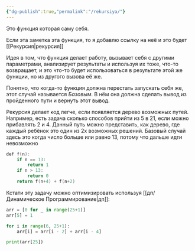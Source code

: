 ```yaml
---
{"dg-publish":true,"permalink":"/rekursiya/"}
---
```


Это функция которая саму себя.

Если эта заметка эта функция, то я добавлю ссылку на неё и это будет [[Рекурсия\|рекурсия]]

Идея в том, что функция делает работу, вызывает себя с другими параметрами, анализирует результаты и используя их тоже, что-то возвращает, и это что-то будет использоваться в результате этой же функции, но из другого вызова её же.

Понятно, что когда-то функция должна перестать запускать себя же, этот случай называется *Базовым*.  В нём она должна сделать вывод из пройденного пути и вернуть этот вывод.

Рекурсия делает код легче, если появляется дерево возможных путей.  Например, есть задача сколько способов прийти из 5 в 21, если можно прибавлять 2 и 4.  Данный путь можно представить, как дерево, где каждый ребёнок это один из 2х возможных решений.  Базовый случай здесь это когда число больше или равно 13, потому что дальше идти невозможно 

<style> .container {font-family: sans-serif; text-align: center;} .button-wrapper button {z-index: 1;height: 40px; width: 100px; margin: 10px;padding: 5px;} .excalidraw .App-menu_top .buttonList { display: flex;} .excalidraw-wrapper { height: 800px; margin: 50px; position: relative;} :root[dir="ltr"] .excalidraw .layer-ui__wrapper .zen-mode-transition.App-menu_bottom--transition-left {transform: none;} </style><script src="https://cdn.jsdelivr.net/npm/react@17/umd/react.production.min.js"></script><script src="https://cdn.jsdelivr.net/npm/react-dom@17/umd/react-dom.production.min.js"></script><script type="text/javascript" src="https://cdn.jsdelivr.net/npm/@excalidraw/excalidraw@0/dist/excalidraw.production.min.js"></script><div id="Drawing_2024-03-25_1219.18.excalidraw.md1"></div><script>(function(){const InitialData={"type":"excalidraw","version":2,"source":"https://github.com/zsviczian/obsidian-excalidraw-plugin/releases/tag/2.0.25","elements":[{"type":"ellipse","version":103,"versionNonce":74415300,"isDeleted":false,"id":"F7bwaAF08FjVnLUAOBlyq","fillStyle":"solid","strokeWidth":2,"strokeStyle":"solid","roughness":1,"opacity":100,"angle":0,"x":-76.20528949174701,"y":-234.14361674554516,"strokeColor":"#1e1e1e","backgroundColor":"#ffc9c9","width":76,"height":65.5,"seed":729843248,"groupIds":[],"frameId":null,"roundness":{"type":2},"boundElements":[{"type":"text","id":"h6IvVkRL"},{"id":"WBUc6sXmgdN5EOfFdKI1C","type":"arrow"},{"id":"Xu53m1fEiDyEFAWlGwZ1q","type":"arrow"}],"updated":1711479729465,"link":null,"locked":false},{"type":"text","version":14,"versionNonce":2000272508,"isDeleted":false,"id":"h6IvVkRL","fillStyle":"solid","strokeWidth":2,"strokeStyle":"solid","roughness":1,"opacity":100,"angle":0,"x":-44.25533985261707,"y":-214.05136382940458,"strokeColor":"#1e1e1e","backgroundColor":"transparent","width":12.3599853515625,"height":25,"seed":1683615440,"groupIds":[],"frameId":null,"roundness":null,"boundElements":[],"updated":1711479725346,"link":null,"locked":false,"fontSize":20,"fontFamily":1,"text":"5","rawText":"5","textAlign":"center","verticalAlign":"middle","containerId":"F7bwaAF08FjVnLUAOBlyq","originalText":"5","lineHeight":1.25,"baseline":19},{"type":"ellipse","version":43,"versionNonce":81975504,"isDeleted":false,"id":"mzHf0NZXlgWAWlHF3SrdW","fillStyle":"solid","strokeWidth":2,"strokeStyle":"solid","roughness":1,"opacity":100,"angle":0,"x":-119.66666412353516,"y":-94.66665649414062,"strokeColor":"#1e1e1e","backgroundColor":"#b2f2bb","width":72.00000762939453,"height":64,"seed":590532304,"groupIds":[],"frameId":null,"roundness":{"type":2},"boundElements":[{"type":"text","id":"Sv9KaPy9"}],"updated":1711358564619,"link":null,"locked":false},{"type":"text","version":4,"versionNonce":1468490800,"isDeleted":false,"id":"Sv9KaPy9","fillStyle":"solid","strokeWidth":2,"strokeStyle":"solid","roughness":1,"opacity":100,"angle":0,"x":-89.00250438236988,"y":-75.29407349211014,"strokeColor":"#1e1e1e","backgroundColor":"transparent","width":10.759994506835938,"height":25,"seed":1248966864,"groupIds":[],"frameId":null,"roundness":null,"boundElements":[],"updated":1711358390678,"link":null,"locked":false,"fontSize":20,"fontFamily":1,"text":"7","rawText":"7","textAlign":"center","verticalAlign":"middle","containerId":"mzHf0NZXlgWAWlHF3SrdW","originalText":"7","lineHeight":1.25,"baseline":19},{"type":"ellipse","version":57,"versionNonce":1209481540,"isDeleted":false,"id":"vU23VL8UFXAWschx7_p8g","fillStyle":"solid","strokeWidth":2,"strokeStyle":"solid","roughness":1,"opacity":100,"angle":0,"x":25,"y":-117.33331298828125,"strokeColor":"#1e1e1e","backgroundColor":"#b2f2bb","width":68,"height":72,"seed":232482000,"groupIds":[],"frameId":null,"roundness":{"type":2},"boundElements":[{"type":"text","id":"6lmw5Zk6"},{"id":"rPaOsG5l-VQNevhKZU5bn","type":"arrow"},{"id":"Xu53m1fEiDyEFAWlGwZ1q","type":"arrow"}],"updated":1711479731251,"link":null,"locked":false},{"type":"text","version":4,"versionNonce":247134768,"isDeleted":false,"id":"6lmw5Zk6","fillStyle":"solid","strokeWidth":2,"strokeStyle":"solid","roughness":1,"opacity":100,"angle":0,"x":52.86837310176676,"y":-93.78915711099697,"strokeColor":"#1e1e1e","backgroundColor":"transparent","width":12.17999267578125,"height":25,"seed":2031141584,"groupIds":[],"frameId":null,"roundness":null,"boundElements":[],"updated":1711358392623,"link":null,"locked":false,"fontSize":20,"fontFamily":1,"text":"9","rawText":"9","textAlign":"center","verticalAlign":"middle","containerId":"vU23VL8UFXAWschx7_p8g","originalText":"9","lineHeight":1.25,"baseline":19},{"type":"ellipse","version":64,"versionNonce":1684654800,"isDeleted":false,"id":"QKs22MQB79EuwdxGU-Dv7","fillStyle":"solid","strokeWidth":2,"strokeStyle":"solid","roughness":1,"opacity":100,"angle":0,"x":-145,"y":60,"strokeColor":"#1e1e1e","backgroundColor":"#a5d8ff","width":74.33333587646484,"height":75.66668701171875,"seed":755955408,"groupIds":[],"frameId":null,"roundness":{"type":2},"boundElements":[{"type":"text","id":"SfppIMpU"}],"updated":1711358579201,"link":null,"locked":false},{"type":"text","version":4,"versionNonce":670236880,"isDeleted":false,"id":"SfppIMpU","fillStyle":"solid","strokeWidth":2,"strokeStyle":"solid","roughness":1,"opacity":100,"angle":0,"x":-113.704131332891,"y":85.58112975790618,"strokeColor":"#1e1e1e","backgroundColor":"transparent","width":12.17999267578125,"height":25,"seed":1632080432,"groupIds":[],"frameId":null,"roundness":null,"boundElements":[],"updated":1711358485502,"link":null,"locked":false,"fontSize":20,"fontFamily":1,"text":"9","rawText":"9","textAlign":"center","verticalAlign":"middle","containerId":"QKs22MQB79EuwdxGU-Dv7","originalText":"9","lineHeight":1.25,"baseline":19},{"type":"ellipse","version":61,"versionNonce":1086866480,"isDeleted":false,"id":"AmIRxBtesaCU5haGywgu8","fillStyle":"solid","strokeWidth":2,"strokeStyle":"solid","roughness":1,"opacity":100,"angle":0,"x":-34,"y":49.333343505859375,"strokeColor":"#1e1e1e","backgroundColor":"#a5d8ff","width":71.33334350585938,"height":76.00003051757812,"seed":1672121552,"groupIds":[],"frameId":null,"roundness":{"type":2},"boundElements":[{"type":"text","id":"7DyjVUQg"}],"updated":1711358581767,"link":null,"locked":false},{"type":"text","version":9,"versionNonce":424694832,"isDeleted":false,"id":"7DyjVUQg","fillStyle":"solid","strokeWidth":2,"strokeStyle":"solid","roughness":1,"opacity":100,"angle":0,"x":-3.9734718748668953,"y":74.96329028996641,"strokeColor":"#1e1e1e","backgroundColor":"transparent","width":10.839996337890625,"height":25,"seed":1225587408,"groupIds":[],"frameId":null,"roundness":null,"boundElements":[],"updated":1711358609278,"link":null,"locked":false,"fontSize":20,"fontFamily":1,"text":"11","rawText":"11","textAlign":"center","verticalAlign":"middle","containerId":"AmIRxBtesaCU5haGywgu8","originalText":"11","lineHeight":1.25,"baseline":19},{"type":"ellipse","version":89,"versionNonce":1986722000,"isDeleted":false,"id":"GxR4dpeacEvtXprbBJeZq","fillStyle":"solid","strokeWidth":2,"strokeStyle":"solid","roughness":1,"opacity":100,"angle":0,"x":73.33334350585938,"y":13.66668701171875,"strokeColor":"#1e1e1e","backgroundColor":"#a5d8ff","width":75.33334350585938,"height":67,"seed":1559841488,"groupIds":[],"frameId":null,"roundness":{"type":2},"boundElements":[{"type":"text","id":"cjF5BQql"},{"id":"rPaOsG5l-VQNevhKZU5bn","type":"arrow"},{"id":"3qevhHqhESx1YzDgh6wwV","type":"arrow"}],"updated":1711358633566,"link":null,"locked":false},{"type":"text","version":5,"versionNonce":36996656,"isDeleted":false,"id":"cjF5BQql","fillStyle":"solid","strokeWidth":2,"strokeStyle":"solid","roughness":1,"opacity":100,"angle":0,"x":105.4456580686194,"y":34.47860984196941,"strokeColor":"#1e1e1e","backgroundColor":"transparent","width":10.839996337890625,"height":25,"seed":798036176,"groupIds":[],"frameId":null,"roundness":null,"boundElements":[],"updated":1711358443876,"link":null,"locked":false,"fontSize":20,"fontFamily":1,"text":"11","rawText":"11","textAlign":"center","verticalAlign":"middle","containerId":"GxR4dpeacEvtXprbBJeZq","originalText":"11","lineHeight":1.25,"baseline":19},{"type":"ellipse","version":47,"versionNonce":1460140240,"isDeleted":false,"id":"U7_gubjD23peEwpnKsYES","fillStyle":"solid","strokeWidth":2,"strokeStyle":"solid","roughness":1,"opacity":100,"angle":0,"x":120.33334350585938,"y":-50.33331298828125,"strokeColor":"#1e1e1e","backgroundColor":"transparent","width":54.333343505859375,"height":52.33331298828125,"seed":439804624,"groupIds":[],"frameId":null,"roundness":{"type":2},"boundElements":[{"type":"text","id":"JFBPVXkh"},{"id":"5p8nNlPj59s5OVVdrEUQ8","type":"arrow"}],"updated":1711358617855,"link":null,"locked":false},{"type":"text","version":7,"versionNonce":1311287504,"isDeleted":false,"id":"JFBPVXkh","fillStyle":"solid","strokeWidth":2,"strokeStyle":"solid","roughness":1,"opacity":100,"angle":0,"x":137.77028842635158,"y":-36.66927674212647,"strokeColor":"#1e1e1e","backgroundColor":"transparent","width":19.03997802734375,"height":25,"seed":986856496,"groupIds":[],"frameId":null,"roundness":null,"boundElements":[],"updated":1711358401681,"link":null,"locked":false,"fontSize":20,"fontFamily":1,"text":"13","rawText":"13","textAlign":"center","verticalAlign":"middle","containerId":"U7_gubjD23peEwpnKsYES","originalText":"13","lineHeight":1.25,"baseline":19},{"type":"ellipse","version":31,"versionNonce":774381776,"isDeleted":false,"id":"u_2iT2FZ65to5jDr4Pg5D","fillStyle":"solid","strokeWidth":2,"strokeStyle":"solid","roughness":1,"opacity":100,"angle":0,"x":-146.4593255637159,"y":207.44231887974223,"strokeColor":"#1e1e1e","backgroundColor":"transparent","width":80.92047906929616,"height":55.430517929489156,"seed":152758320,"groupIds":[],"frameId":null,"roundness":{"type":2},"boundElements":[{"type":"text","id":"vJ4ziqKx"}],"updated":1711358500012,"link":null,"locked":false},{"type":"text","version":8,"versionNonce":1028671571,"isDeleted":false,"id":"vJ4ziqKx","fillStyle":"solid","strokeWidth":2,"strokeStyle":"solid","roughness":1,"opacity":100,"angle":0,"x":-115.6287847861214,"y":222.55993028817466,"strokeColor":"#1e1e1e","backgroundColor":"transparent","width":19.03997802734375,"height":25,"seed":1524488752,"groupIds":[],"frameId":null,"roundness":null,"boundElements":[],"updated":1711449491493,"link":null,"locked":false,"fontSize":20,"fontFamily":1,"text":"13","rawText":"13","textAlign":"center","verticalAlign":"middle","containerId":"u_2iT2FZ65to5jDr4Pg5D","originalText":"13","lineHeight":1.25,"baseline":19},{"type":"arrow","version":25,"versionNonce":1155213252,"isDeleted":false,"id":"WBUc6sXmgdN5EOfFdKI1C","fillStyle":"solid","strokeWidth":2,"strokeStyle":"solid","roughness":1,"opacity":100,"angle":0,"x":-56.98493454258543,"y":-160.32043142302527,"strokeColor":"#1e1e1e","backgroundColor":"transparent","width":4.912490254806777,"height":47.11533358521069,"seed":777933008,"groupIds":[],"frameId":null,"roundness":{"type":2},"boundElements":[],"updated":1711479728928,"link":null,"locked":false,"startBinding":{"elementId":"F7bwaAF08FjVnLUAOBlyq","focus":0.37997267571933124,"gap":11.61242003176963},"endBinding":null,"lastCommittedPoint":null,"startArrowhead":null,"endArrowhead":"arrow","points":[[0,0],[-4.912490254806777,47.11533358521069]]},{"type":"arrow","version":63,"versionNonce":297144772,"isDeleted":false,"id":"Xu53m1fEiDyEFAWlGwZ1q","fillStyle":"solid","strokeWidth":2,"strokeStyle":"solid","roughness":1,"opacity":100,"angle":0,"x":-0.4130494323619871,"y":-166.64352728421747,"strokeColor":"#1e1e1e","backgroundColor":"transparent","width":39.520743177120856,"height":47.5514461590073,"seed":844502576,"groupIds":[],"frameId":null,"roundness":{"type":2},"boundElements":[],"updated":1711479731251,"link":null,"locked":false,"startBinding":{"elementId":"F7bwaAF08FjVnLUAOBlyq","focus":-0.1906374985946669,"gap":15.916403159423552},"endBinding":{"elementId":"vU23VL8UFXAWschx7_p8g","focus":0.25368738691415904,"gap":7.135681007429099},"lastCommittedPoint":null,"startArrowhead":null,"endArrowhead":"arrow","points":[[0,0],[39.520743177120856,47.5514461590073]]},{"type":"arrow","version":13,"versionNonce":1046487600,"isDeleted":false,"id":"OD_ZpA38596u2jVb2SGuO","fillStyle":"solid","strokeWidth":2,"strokeStyle":"solid","roughness":1,"opacity":100,"angle":0,"x":-88.19657841127525,"y":-8.210753718958642,"strokeColor":"#1e1e1e","backgroundColor":"transparent","width":9.710457858740114,"height":39.65102390903644,"seed":727126224,"groupIds":[],"frameId":null,"roundness":{"type":2},"boundElements":[],"updated":1711358511304,"link":null,"locked":false,"startBinding":null,"endBinding":null,"lastCommittedPoint":null,"startArrowhead":null,"endArrowhead":"arrow","points":[[0,0],[-9.710457858740114,39.65102390903644]]},{"type":"arrow","version":11,"versionNonce":1941738704,"isDeleted":false,"id":"WrBtDgHSgBU2LYGei4oru","fillStyle":"solid","strokeWidth":2,"strokeStyle":"solid","roughness":1,"opacity":100,"angle":0,"x":-46.52252701397754,"y":-17.51663386188926,"strokeColor":"#1e1e1e","backgroundColor":"transparent","width":21.039319186860723,"height":48.14771157789107,"seed":209476656,"groupIds":[],"frameId":null,"roundness":{"type":2},"boundElements":[],"updated":1711358511936,"link":null,"locked":false,"startBinding":null,"endBinding":null,"lastCommittedPoint":null,"startArrowhead":null,"endArrowhead":"arrow","points":[[0,0],[21.039319186860723,48.14771157789107]]},{"type":"arrow","version":32,"versionNonce":1249509628,"isDeleted":false,"id":"rPaOsG5l-VQNevhKZU5bn","fillStyle":"solid","strokeWidth":2,"strokeStyle":"solid","roughness":1,"opacity":100,"angle":0,"x":67.97979034643384,"y":-36.128825688266446,"strokeColor":"#1e1e1e","backgroundColor":"transparent","width":14.165586408358166,"height":45.127419939240546,"seed":1324448464,"groupIds":[],"frameId":null,"roundness":{"type":2},"boundElements":[],"updated":1711479718904,"link":null,"locked":false,"startBinding":{"elementId":"vU23VL8UFXAWschx7_p8g","gap":10.168714978973533,"focus":0.14541352889206358},"endBinding":{"elementId":"GxR4dpeacEvtXprbBJeZq","gap":12.953961968142366,"focus":-0.4314724511019901},"lastCommittedPoint":null,"startArrowhead":null,"endArrowhead":"arrow","points":[[0,0],[14.165586408358166,45.127419939240546]]},{"type":"arrow","version":16,"versionNonce":1962078716,"isDeleted":false,"id":"5p8nNlPj59s5OVVdrEUQ8","fillStyle":"solid","strokeWidth":2,"strokeStyle":"solid","roughness":1,"opacity":100,"angle":0,"x":107.22639525648373,"y":-63.64130869090479,"strokeColor":"#1e1e1e","backgroundColor":"transparent","width":20.230522365922198,"height":16.993649159474998,"seed":474139696,"groupIds":[],"frameId":null,"roundness":{"type":2},"boundElements":[],"updated":1711479718905,"link":null,"locked":false,"startBinding":null,"endBinding":{"elementId":"U7_gubjD23peEwpnKsYES","gap":3.5211525851422145,"focus":0.16258248649022244},"lastCommittedPoint":null,"startArrowhead":null,"endArrowhead":"arrow","points":[[0,0],[20.230522365922198,16.993649159474998]]},{"type":"arrow","version":11,"versionNonce":1523764784,"isDeleted":false,"id":"OQXRKTUeeDwU59D02PaHD","fillStyle":"solid","strokeWidth":2,"strokeStyle":"solid","roughness":1,"opacity":100,"angle":0,"x":-90.62419287596029,"y":155.24860788901418,"strokeColor":"#1e1e1e","backgroundColor":"transparent","width":0,"height":36.818831728541966,"seed":2066493648,"groupIds":[],"frameId":null,"roundness":{"type":2},"boundElements":[],"updated":1711358520730,"link":null,"locked":false,"startBinding":null,"endBinding":null,"lastCommittedPoint":null,"startArrowhead":null,"endArrowhead":"arrow","points":[[0,0],[0,36.818831728541966]]},{"type":"arrow","version":66,"versionNonce":1346661072,"isDeleted":false,"id":"asCNS5Y-YKpNcBEpDTk8X","fillStyle":"solid","strokeWidth":2,"strokeStyle":"solid","roughness":1,"opacity":100,"angle":0,"x":-2.329602424970104,"y":161.3199564130265,"strokeColor":"#1e1e1e","backgroundColor":"transparent","width":0.3153738323713289,"height":70.40847040775594,"seed":157025488,"groupIds":[],"frameId":null,"roundness":{"type":2},"boundElements":[],"updated":1711358626392,"link":null,"locked":false,"startBinding":null,"endBinding":null,"lastCommittedPoint":null,"startArrowhead":null,"endArrowhead":"arrow","points":[[0,0],[0.3153738323713289,70.40847040775594]]},{"type":"arrow","version":22,"versionNonce":824669744,"isDeleted":false,"id":"zHsEN5W699U2SflhNN51g","fillStyle":"solid","strokeWidth":2,"strokeStyle":"solid","roughness":1,"opacity":100,"angle":0,"x":40.36114742231436,"y":144.36541181591895,"strokeColor":"#1e1e1e","backgroundColor":"transparent","width":32.49621047778942,"height":47.09597158673313,"seed":908338896,"groupIds":[],"frameId":null,"roundness":{"type":2},"boundElements":[],"updated":1711358630579,"link":null,"locked":false,"startBinding":null,"endBinding":null,"lastCommittedPoint":null,"startArrowhead":null,"endArrowhead":"arrow","points":[[0,0],[32.49621047778942,47.09597158673313]]},{"type":"arrow","version":100,"versionNonce":570982780,"isDeleted":false,"id":"3qevhHqhESx1YzDgh6wwV","fillStyle":"solid","strokeWidth":2,"strokeStyle":"solid","roughness":1,"opacity":100,"angle":0,"x":150.28364664859515,"y":75.87556457451542,"strokeColor":"#1e1e1e","backgroundColor":"transparent","width":29.421635780043488,"height":33.80461253311926,"seed":1237876272,"groupIds":[],"frameId":null,"roundness":{"type":2},"boundElements":[],"updated":1711479718904,"link":null,"locked":false,"startBinding":{"elementId":"GxR4dpeacEvtXprbBJeZq","gap":12.565257417417826,"focus":-0.3001512884099553},"endBinding":null,"lastCommittedPoint":null,"startArrowhead":null,"endArrowhead":"arrow","points":[[0,0],[29.421635780043488,33.80461253311926]]},{"type":"freedraw","version":3,"versionNonce":874150013,"isDeleted":false,"id":"MIg8qjYLrRoKQwX7TI-k7","fillStyle":"solid","strokeWidth":2,"strokeStyle":"solid","roughness":1,"opacity":100,"angle":0,"x":-14.937488088007981,"y":262.62403606206124,"strokeColor":"#1e1e1e","backgroundColor":"transparent","width":0.0001,"height":0.0001,"seed":316957331,"groupIds":[],"frameId":null,"roundness":null,"boundElements":[],"updated":1711449528679,"link":null,"locked":false,"points":[[0,0],[0.0001,0.0001]],"lastCommittedPoint":null,"simulatePressure":false,"pressures":[1,0]},{"type":"freedraw","version":3,"versionNonce":411667869,"isDeleted":false,"id":"ZrrcDRWhM4G3pqFEa_Opn","fillStyle":"solid","strokeWidth":2,"strokeStyle":"solid","roughness":1,"opacity":100,"angle":0,"x":4.624540436015366,"y":260.11148706491406,"strokeColor":"#1e1e1e","backgroundColor":"transparent","width":0.0001,"height":0.0001,"seed":1841850227,"groupIds":[],"frameId":null,"roundness":null,"boundElements":[],"updated":1711449529343,"link":null,"locked":false,"points":[[0,0],[0.0001,0.0001]],"lastCommittedPoint":null,"simulatePressure":false,"pressures":[1,0]},{"type":"freedraw","version":3,"versionNonce":1476867773,"isDeleted":false,"id":"30WD3gFcccE_trAsiqsct","fillStyle":"solid","strokeWidth":2,"strokeStyle":"solid","roughness":1,"opacity":100,"angle":0,"x":23.289233553372327,"y":255.80425082363175,"strokeColor":"#1e1e1e","backgroundColor":"transparent","width":0.0001,"height":0.0001,"seed":561780819,"groupIds":[],"frameId":null,"roundness":null,"boundElements":[],"updated":1711449529857,"link":null,"locked":false,"points":[[0,0],[0.0001,0.0001]],"lastCommittedPoint":null,"simulatePressure":false,"pressures":[1,0]},{"type":"freedraw","version":3,"versionNonce":190324915,"isDeleted":false,"id":"SNEf3rJWg4VlvQw4_YBjm","fillStyle":"solid","strokeWidth":2,"strokeStyle":"solid","roughness":1,"opacity":100,"angle":0,"x":77.92598451746218,"y":217.0868223703497,"strokeColor":"#1e1e1e","backgroundColor":"transparent","width":0.0001,"height":0.0001,"seed":514433853,"groupIds":[],"frameId":null,"roundness":null,"boundElements":[],"updated":1711449532763,"link":null,"locked":false,"points":[[0,0],[0.0001,0.0001]],"lastCommittedPoint":null,"simulatePressure":false,"pressures":[1,0]},{"type":"freedraw","version":3,"versionNonce":1430215059,"isDeleted":false,"id":"-VbU2eZRmtznGQa_TCKmc","fillStyle":"solid","strokeWidth":2,"strokeStyle":"solid","roughness":1,"opacity":100,"angle":0,"x":88.30370199924616,"y":205.8023092941301,"strokeColor":"#1e1e1e","backgroundColor":"transparent","width":0.0001,"height":0.0001,"seed":1293922397,"groupIds":[],"frameId":null,"roundness":null,"boundElements":[],"updated":1711449533213,"link":null,"locked":false,"points":[[0,0],[0.0001,0.0001]],"lastCommittedPoint":null,"simulatePressure":false,"pressures":[1,0]},{"type":"freedraw","version":3,"versionNonce":13811315,"isDeleted":false,"id":"xzRCyiDgyoywXSRkZxL0S","fillStyle":"solid","strokeWidth":2,"strokeStyle":"solid","roughness":1,"opacity":100,"angle":0,"x":101.09952876705184,"y":193.2079931708854,"strokeColor":"#1e1e1e","backgroundColor":"transparent","width":0.0001,"height":0.0001,"seed":2070368637,"groupIds":[],"frameId":null,"roundness":null,"boundElements":[],"updated":1711449533651,"link":null,"locked":false,"points":[[0,0],[0.0001,0.0001]],"lastCommittedPoint":null,"simulatePressure":false,"pressures":[1,0]},{"type":"freedraw","version":3,"versionNonce":1224503827,"isDeleted":false,"id":"Ylxi4CjW-9ZtJo5c3_9bn","fillStyle":"solid","strokeWidth":2,"strokeStyle":"solid","roughness":1,"opacity":100,"angle":0,"x":175.13225441481282,"y":138.61383094316633,"strokeColor":"#1e1e1e","backgroundColor":"transparent","width":0.0001,"height":0.0001,"seed":184303581,"groupIds":[],"frameId":null,"roundness":null,"boundElements":[],"updated":1711449536913,"link":null,"locked":false,"points":[[0,0],[0.0001,0.0001]],"lastCommittedPoint":null,"simulatePressure":false,"pressures":[1,0]},{"type":"freedraw","version":3,"versionNonce":567322355,"isDeleted":false,"id":"dFSoipoWRMfD67DItCfUm","fillStyle":"solid","strokeWidth":2,"strokeStyle":"solid","roughness":1,"opacity":100,"angle":0,"x":190.12399862996335,"y":125.56220487133817,"strokeColor":"#1e1e1e","backgroundColor":"transparent","width":0.0001,"height":0.0001,"seed":1736708349,"groupIds":[],"frameId":null,"roundness":null,"boundElements":[],"updated":1711449537304,"link":null,"locked":false,"points":[[0,0],[0.0001,0.0001]],"lastCommittedPoint":null,"simulatePressure":false,"pressures":[1,0]},{"type":"freedraw","version":3,"versionNonce":891455443,"isDeleted":false,"id":"TsAIfXH0B5tuxWriui7EA","fillStyle":"solid","strokeWidth":2,"strokeStyle":"solid","roughness":1,"opacity":100,"angle":0,"x":198.94266314904004,"y":115.86166259712701,"strokeColor":"#1e1e1e","backgroundColor":"transparent","width":0.0001,"height":0.0001,"seed":1384379933,"groupIds":[],"frameId":null,"roundness":null,"boundElements":[],"updated":1711449537670,"link":null,"locked":false,"points":[[0,0],[0.0001,0.0001]],"lastCommittedPoint":null,"simulatePressure":false,"pressures":[1,0]}],"appState":{"theme":"light","viewBackgroundColor":"#ffffff","currentItemStrokeColor":"#1e1e1e","currentItemBackgroundColor":"transparent","currentItemFillStyle":"solid","currentItemStrokeWidth":2,"currentItemStrokeStyle":"solid","currentItemRoughness":1,"currentItemOpacity":100,"currentItemFontFamily":1,"currentItemFontSize":20,"currentItemTextAlign":"left","currentItemStartArrowhead":null,"currentItemEndArrowhead":"arrow","scrollX":727.1073211536174,"scrollY":1039.0253686419658,"zoom":{"value":0.3161794858683243},"currentItemRoundness":"round","gridSize":null,"gridColor":{"Bold":"#C9C9C9FF","Regular":"#EDEDEDFF"},"currentStrokeOptions":null,"previousGridSize":null,"frameRendering":{"enabled":true,"clip":true,"name":true,"outline":true}},"files":{}};InitialData.scrollToContent=true;App=()=>{const e=React.useRef(null),t=React.useRef(null),[n,i]=React.useState({width:void 0,height:void 0});return React.useEffect(()=>{i({width:t.current.getBoundingClientRect().width,height:t.current.getBoundingClientRect().height});const e=()=>{i({width:t.current.getBoundingClientRect().width,height:t.current.getBoundingClientRect().height})};return window.addEventListener("resize",e),()=>window.removeEventListener("resize",e)},[t]),React.createElement(React.Fragment,null,React.createElement("div",{className:"excalidraw-wrapper",ref:t},React.createElement(ExcalidrawLib.Excalidraw,{ref:e,width:n.width,height:n.height,initialData:InitialData,viewModeEnabled:!0,zenModeEnabled:!0,gridModeEnabled:!1})))},excalidrawWrapper=document.getElementById("Drawing_2024-03-25_1219.18.excalidraw.md1");ReactDOM.render(React.createElement(App),excalidrawWrapper);})();</script>

```cpp
def f(n):
    if n == 13:
        return 1
    if n > 13:
        return 0
    return f(n+4) + f(n+2)
```

Кстати эту задачу можно оптимизировать используя [[дп/Динамическое Программирование\|дп]]:

```python
arr = [0 for _ in range(25+1)]
arr[5] = 1

for i in range(6, 25+1):
    arr[i] = arr[i - 2] + arr[i - 4]

print(arr[25])
```